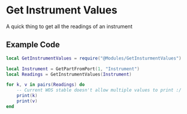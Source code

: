# Get Instrument Values
A quick thing to get all the readings of an instrument

## Example Code
```lua
local GetInstrumentValues = require("@Modules/GetInsturmentValues")

local Instrument = GetPartFromPort(1, "Instrument")
local Readings = GetInstrumentValues(Instrument)

for k, v in pairs(Readings) do
    -- Current WOS stable doesn't allow multiple values to print :/
    print(k)
    print(v)
end
